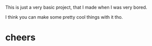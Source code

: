 This is just a very basic project, that I made when I was very bored.

I think you can make some pretty cool things with it tho.

# cheers
